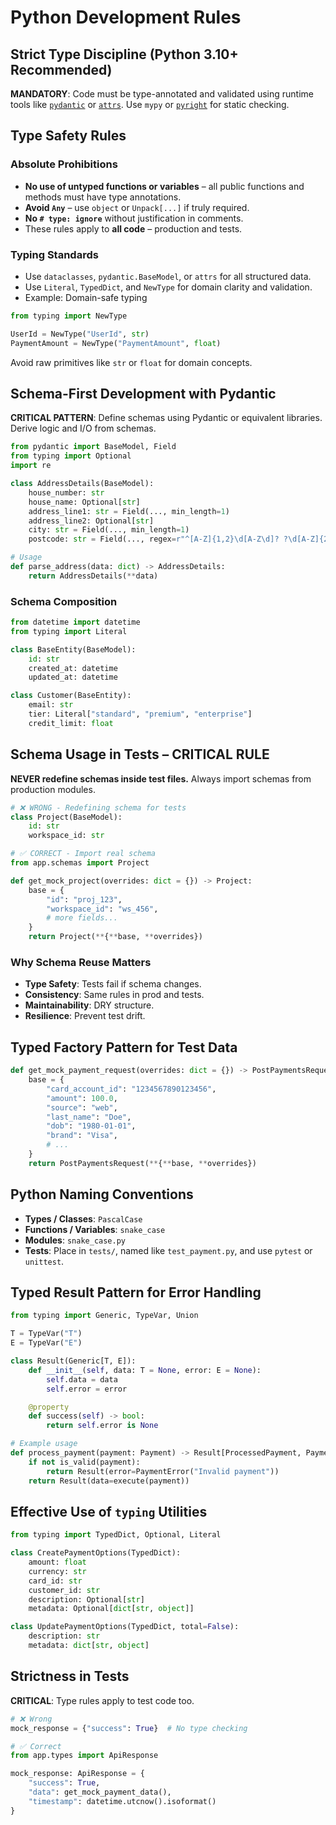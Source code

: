 # Python Development Rules

## Strict Type Discipline (Python 3.10+ Recommended)

**MANDATORY**: Code must be type-annotated and validated using runtime tools like [`pydantic`](https://docs.pydantic.dev) or [`attrs`](https://www.attrs.org). Use `mypy` or [`pyright`](https://github.com/microsoft/pyright) for static checking.

## Type Safety Rules

### Absolute Prohibitions

- **No use of untyped functions or variables** – all public functions and methods must have type annotations.
- **Avoid `Any`** – use `object` or `Unpack[...]` if truly required.
- **No `# type: ignore`** without justification in comments.
- These rules apply to **all code** – production and tests.

### Typing Standards

- Use `dataclasses`, `pydantic.BaseModel`, or `attrs` for all structured data.
- Use `Literal`, `TypedDict`, and `NewType` for domain clarity and validation.
- Example: Domain-safe typing

```python
from typing import NewType

UserId = NewType("UserId", str)
PaymentAmount = NewType("PaymentAmount", float)
```

Avoid raw primitives like `str` or `float` for domain concepts.

## Schema-First Development with Pydantic

**CRITICAL PATTERN**: Define schemas using Pydantic or equivalent libraries. Derive logic and I/O from schemas.

```python
from pydantic import BaseModel, Field
from typing import Optional
import re

class AddressDetails(BaseModel):
    house_number: str
    house_name: Optional[str]
    address_line1: str = Field(..., min_length=1)
    address_line2: Optional[str]
    city: str = Field(..., min_length=1)
    postcode: str = Field(..., regex=r"^[A-Z]{1,2}\d[A-Z\d]? ?\d[A-Z]{2}$", description="UK-style postcode")

# Usage
def parse_address(data: dict) -> AddressDetails:
    return AddressDetails(**data)
```

### Schema Composition

```python
from datetime import datetime
from typing import Literal

class BaseEntity(BaseModel):
    id: str
    created_at: datetime
    updated_at: datetime

class Customer(BaseEntity):
    email: str
    tier: Literal["standard", "premium", "enterprise"]
    credit_limit: float
```

## Schema Usage in Tests – CRITICAL RULE

**NEVER redefine schemas inside test files.** Always import schemas from production modules.

```python
# ❌ WRONG - Redefining schema for tests
class Project(BaseModel):
    id: str
    workspace_id: str

# ✅ CORRECT - Import real schema
from app.schemas import Project

def get_mock_project(overrides: dict = {}) -> Project:
    base = {
        "id": "proj_123",
        "workspace_id": "ws_456",
        # more fields...
    }
    return Project(**{**base, **overrides})
```

### Why Schema Reuse Matters

- **Type Safety**: Tests fail if schema changes.
- **Consistency**: Same rules in prod and tests.
- **Maintainability**: DRY structure.
- **Resilience**: Prevent test drift.

## Typed Factory Pattern for Test Data

```python
def get_mock_payment_request(overrides: dict = {}) -> PostPaymentsRequest:
    base = {
        "card_account_id": "1234567890123456",
        "amount": 100.0,
        "source": "web",
        "last_name": "Doe",
        "dob": "1980-01-01",
        "brand": "Visa",
        # ...
    }
    return PostPaymentsRequest(**{**base, **overrides})
```

## Python Naming Conventions

- **Types / Classes**: `PascalCase`
- **Functions / Variables**: `snake_case`
- **Modules**: `snake_case.py`
- **Tests**: Place in `tests/`, named like `test_payment.py`, and use `pytest` or `unittest`.

## Typed Result Pattern for Error Handling

```python
from typing import Generic, TypeVar, Union

T = TypeVar("T")
E = TypeVar("E")

class Result(Generic[T, E]):
    def __init__(self, data: T = None, error: E = None):
        self.data = data
        self.error = error

    @property
    def success(self) -> bool:
        return self.error is None

# Example usage
def process_payment(payment: Payment) -> Result[ProcessedPayment, PaymentError]:
    if not is_valid(payment):
        return Result(error=PaymentError("Invalid payment"))
    return Result(data=execute(payment))
```

## Effective Use of `typing` Utilities

```python
from typing import TypedDict, Optional, Literal

class CreatePaymentOptions(TypedDict):
    amount: float
    currency: str
    card_id: str
    customer_id: str
    description: Optional[str]
    metadata: Optional[dict[str, object]]

class UpdatePaymentOptions(TypedDict, total=False):
    description: str
    metadata: dict[str, object]
```

## Strictness in Tests

**CRITICAL**: Type rules apply to test code too.

```python
# ❌ Wrong
mock_response = {"success": True}  # No type checking

# ✅ Correct
from app.types import ApiResponse

mock_response: ApiResponse = {
    "success": True,
    "data": get_mock_payment_data(),
    "timestamp": datetime.utcnow().isoformat()
}
```
